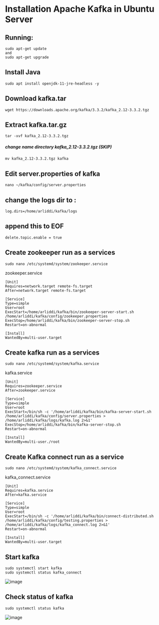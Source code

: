 # Installation Apache Kafka in Ubuntu Server

## Running:

    sudo apt-get update 
    and 
    sudo apt-get upgrade
    
## Install Java

    sudo apt install openjdk-11-jre-headless -y

## Download kafka.tar

    wget https://downloads.apache.org/kafka/3.3.2/kafka_2.12-3.3.2.tgz
    
## Extract kafka.tar.gz

    tar -xvf kafka_2.12-3.3.2.tgz
    
 ##### change name directory kafka_2.12-3.3.2.tgz (SKIP)
    mv kafka_2.12-3.3.2.tgz kafka
    
## Edit server.properties of kafka

    nano ~/kafka/config/server.properties
    
## change the logs dir to :

    log.dirs=/home/arliddi/kafka/logs
    
## append this to EOF

    delete.topic.enable = true

## Create zookeeper run as a services

    sudo nano /etc/systemd/system/zookeeper.service
    
 zookeeper.service
  
    [Unit]
    Requires=network.target remote-fs.target
    After=network.target remote-fs.target
    
    [Service]
    Type=simple
    User=root
    ExecStart=/home/arliddi/kafka/bin/zookeeper-server-start.sh /home/arliddi/kafka/config/zookeeper.properties
    ExecStop=/home/arliddi/kafka/bin/zookeeper-server-stop.sh
    Restart=on-abnormal
    
    [Install]
    WantedBy=multi-user.target
    
## Create kafka run as a services

    sudo nano /etc/systemd/system/kafka.service
    
kafka.service

    [Unit]
    Requires=zookeeper.service
    After=zookeeper.service
    
    [Service]
    Type=simple
    User=root
    ExecStart=/bin/sh -c '/home/arliddi/kafka/bin/kafka-server-start.sh /home/arliddi/kafka/config/server.properties > /home/arliddi/kafka/logs/kafka.log 2>&1'
    ExecStop=/home/arliddi/kafka/bin/kafka-server-stop.sh
    Restart=on-abnormal
    
    [Install]
    WantedBy=multi-user./root

## Create Kafka connect run as a service

    sudo nano /etc/systemd/system/kafka_connect.service
    
kafka_connect.service

    [Unit]
    Requires=kafka.service
    After=kafka.service
    
    [Service]
    Type=simple
    User=root
    ExecStart=/bin/sh -c '/home/arliddi/kafka/bin/connect-distributed.sh /home/arliddi/kafka/config/testing.properties > /home/arliddi/kafka/logs/kafka_connect.log 2>&1'
    Restart=on-abnormal
    
    [Install]
    WantedBy=multi-user.target
    
## Start kafka 

    sudo systemctl start kafka
    sudo systemctl status kafka_connect
    
![image](https://user-images.githubusercontent.com/110078907/216553538-5ccdff87-7b97-4333-8c21-c2d45a213b82.png)
    
## Check status of kafka

    sudo systemctl status kafka
    
![image](https://user-images.githubusercontent.com/110078907/216553031-94780b21-e956-4d6b-b6a5-b15e7cf1e4b4.png)








    
